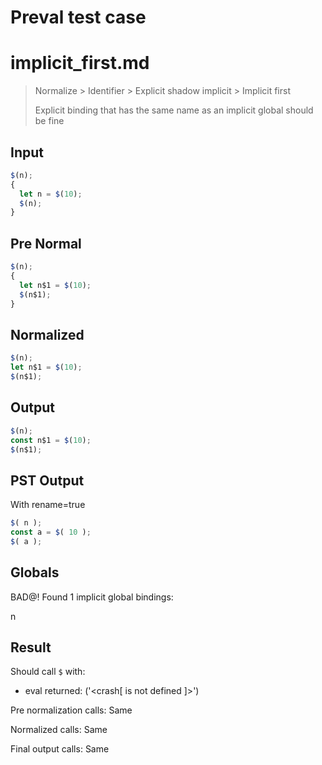 # Preval test case

# implicit_first.md

> Normalize > Identifier > Explicit shadow implicit > Implicit first
>
> Explicit binding that has the same name as an implicit global should be fine

## Input

`````js filename=intro
$(n);
{
  let n = $(10);
  $(n);
}
`````

## Pre Normal


`````js filename=intro
$(n);
{
  let n$1 = $(10);
  $(n$1);
}
`````

## Normalized


`````js filename=intro
$(n);
let n$1 = $(10);
$(n$1);
`````

## Output


`````js filename=intro
$(n);
const n$1 = $(10);
$(n$1);
`````

## PST Output

With rename=true

`````js filename=intro
$( n );
const a = $( 10 );
$( a );
`````

## Globals

BAD@! Found 1 implicit global bindings:

n

## Result

Should call `$` with:
 - eval returned: ('<crash[ <ref> is not defined ]>')

Pre normalization calls: Same

Normalized calls: Same

Final output calls: Same
